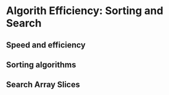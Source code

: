 # Algorith Efficiency: Sorting and Search

## Speed and efficiency

## Sorting algorithms

## Search Array Slices
